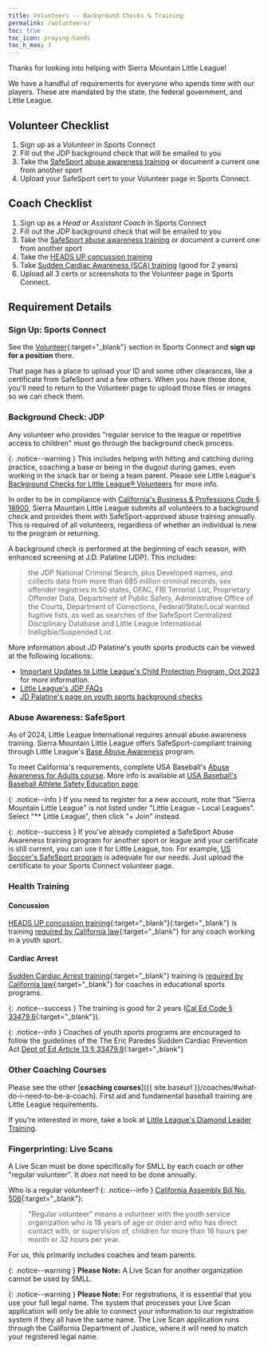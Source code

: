 ```yaml
---
title: Volunteers -- Background Checks & Training
permalink: /volunteers/
toc: true
toc_icon: praying-hands
toc_h_max: 3
---
```


Thanks for looking into helping with Sierra Mountain Little League!

We have a handful of requirements for everyone who spends time with our players.
These are mandated by the state, the federal government, and Little League.

## Volunteer Checklist

1. Sign up as a _Volunteer_ in Sports Connect
2. Fill out the JDP background check that will be emailed to you
3. Take the [SafeSport abuse awareness training](https://usabdevelops.com/page/3532/courses) or document a current one from another sport
4. Upload your SafeSport cert to your Volunteer page in Sports Connect.

## Coach Checklist

1. Sign up as a _Head_ or _Assistant Coach_ in Sports Connect
2. Fill out the JDP background check that will be emailed to you
3. Take the [SafeSport abuse awareness training](https://usabdevelops.com/page/3532/courses) or document a current one from another sport
4. Take the [HEADS UP concussion training](https://www.train.org/cdctrain/course/1089818/details)
5. Take [Sudden Cardiac Awareness (SCA) training](https://epsavealife.org/sca-prevention-training/)
   (good for 2 years)
6. Upload all 3 certs or screenshots to the Volunteer page in Sports Connect.


## Requirement Details

### Sign Up: Sports Connect

See the
[Volunteer](https://www.sierramountainll.com/Default.aspx?tabid=716513&familyid=1280771057954850150&subctl=volunteersinfo){:target="_blank"}
section in Sports Connect and **sign up for a position** there.

That page has a place to upload your ID and some other clearances,
like a certificate from SafeSport and a few others. When you have those done,
you'll need to return to the Volunteer page to upload those files or images
so we can check them.

### Background Check: JDP

Any volunteer who provides "regular service to the league or repetitive access
to children" must go through the background check process.

{: .notice--warning }
This includes helping with hitting and catching during practice,
coaching a base or being in the dugout during games, even working
in the snack bar or being a team parent. Please see Little League's
[Background Checks for Little League®
Volunteers](https://www.littleleague.org/university/articles/background-checks-for-little-league-volunteers/) for more info.

In order to be in compliance with [California's Business & Professions Code
§ 18900](https://leginfo.legislature.ca.gov/faces/codes_displaySection.xhtml?lawCode=BPC&sectionNum=18900.), Sierra Mountain Little League submits all volunteers to a background check
and provides them with SafeSport-approved abuse training annually. This is required
of all volunteers, regardless of whether an individual is new to the program or
returning.

A background check is performed at the beginning of each season,
with enhanced screening at J.D. Palatine (JDP). This includes:

> the JDP National Criminal Search, plus Developed names, and collects
> data from more than 685 million criminal records, sex offender
> registries in 50 states, OFAC, FBI Terrorist List, Proprietary
> Offender Data, Department of Public Safety, Administrative Office
> of the Courts, Department of Corrections, Federal/State/Local wanted
> fugitive lists, as well as searches of the SafeSport Centralized
> Disciplinary Database and Little League International
> Ineligible/Suspended List.

More information about JD Palatine's youth sports products can be viewed at the
following locations:
 - [Important Updates to Little League's Child Protection Program,
Oct 2023](https://www.littleleague.org/news/important-updates-to-little-leagues-child-protection-program/) for more information.
 - [Little League's JDP FAQs](https://www.littleleague.org/player-safety/child-protection-program/jdp-faqs/)
 - [JD Palatine's page on youth sports background checks](https://www.jdp.com/industries/youth-sports-background-checks/)


### Abuse Awareness: SafeSport

As of 2024, Little League International requires annual abuse awareness training.
Sierra Mountain Little League offers SafeSport-compliant training through Little League's
[Base Abuse Awareness](https://www.littleleague.org/player-safety/child-protection-program/safesport-resources-parents/) program.

To meet California's requirements, complete USA Baseball's
[Abuse Awareness for Adults course](https://usabdevelops.com/page/3532/courses?page=1&TAG_ID=2188).
More info is available at [USA Baseball's Baseball Athlete Safety Education
page](https://usabdevelops.com/page/4834/base/17090/base).

{: .notice--info }
If you need to register for a new account, note that "Sierra Mountain
Little League" is not listed under "Little League - Local Leagues".
Select "\*\* Little League", then click "+ Join" instead.

{: .notice--success }
If you've already completed a SafeSport Abuse Awareness training program for another sport
or league and your certificate is still current, you can use it for Little League, too.
For example, [US Soccer's SafeSport program](https://learning.ussoccer.com/coach/courses/available/29/details/5606) is adequate for our needs. Just upload the certificate to your Sports Connect volunteer page.

### Health Training

#### Concussion

[HEADS UP concussion training](https://www.cdc.gov/headsup/youthsports/training/index.html){:target="_blank"}{:target="_blank"}
is training [required by California
law](https://www.littleleague.org/player-safety/concussions-youth-athletes/){:target="_blank"}
for any coach working in a youth sport.

#### Cardiac Arrest

[Sudden Cardiac Arrest training](https://epsavealife.org/sca-prevention-training/){:target="_blank"}
training is [required by California
law](https://www.littleleague.org/player-safety/state-laws-on-sudden-cardiac-arrest-training/){:target="_blank"}
for coaches in educational sports programs.

{: .notice--success }
The training is good for 2 years ([Cal Ed Code § 33479.6](https://codes.findlaw.com/ca/education-code/edc-sect-33479-6/){:target="_blank"}).

{: .notice--info }
Coaches of youth sports programs are encouraged to follow the guidelines of 
the The Eric Paredes Sudden Cardiac Prevention Act
[Dept of Ed Article 13 § 33479.8](https://leginfo.legislature.ca.gov/faces/codes_displaySection.xhtml?lawCode=EDC&sectionNum=33479.8.){:target="_blank"}


### Other Coaching Courses

Please see the other [**coaching courses**]({{ site.baseurl }}/coaches/#what-do-i-need-to-be-a-coach).
First aid and fundamental baseball training are Little League requirements.

If you're interested in more, take a look at
[Little League's Diamond Leader Training](https://www.littleleague.org/diamondleader).


### Fingerprinting: Live Scans

A Live Scan must be done specifically for SMLL by each coach or other
"regular volunteer". It _does not_ need to be done annually.

Who is a regular volunteer?
{: .notice--info }
[California Assembly Bill No. 506](https://leginfo.legislature.ca.gov/faces/billTextClient.xhtml?bill_id=202120220AB506){:target="_blank"}:
> "Regular volunteer" means a volunteer with the youth service
> organization who is 18 years of age or older and who has direct
> contact with, or supervision of, children for more than 16 hours
> per month or 32 hours per year.

For us, this primarily includes coaches and team parents.

{: .notice--warning }
**Please Note:** A Live Scan for another organization cannot be used by SMLL.

{: .notice--warning }
**Please Note:**
For registrations, it is essential that you use your full legal name. The system that
processes your Live Scan application will only be able to connect your information
to our registration system if they all have the same name. The Live Scan application
runs through the California Department of Justice, where it will need to match your
registered legal name.
